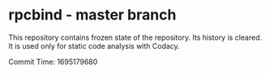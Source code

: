 # rpcbind - master branch

This repository contains frozen state of the repository.
Its history is cleared. It is used only for static code
analysis with Codacy.

Commit Time: 1695179680